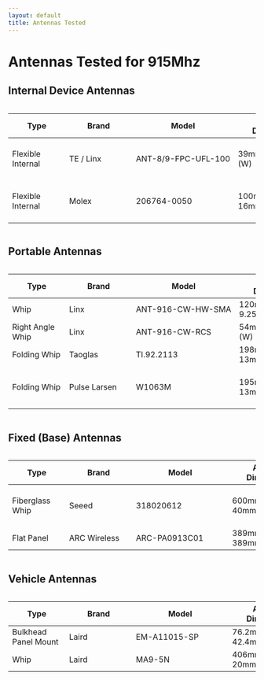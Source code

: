 ```yaml
---
layout: default
title: Antennas Tested
---
```


# Antennas Tested for 915Mhz

## Internal Device Antennas
<div style="overflow-x: auto;">
  <table id="internalDeviceAntennasTable" style="table-layout: fixed; width: 100%;">
    <thead>
      <tr>
        <th style="min-width: 100px;">Type</th> <!-- Column Header: Type -->
        <th style="min-width: 120px;">Brand</th> <!-- Column Header: Brand -->
        <th style="min-width: 180px; white-space: nowrap;">Model</th> <!-- Column Header: Model -->
        <th style="min-width: 150px;">Antenna Dimensions</th> <!-- Column Header: Antenna Dimensions -->
        <th style="min-width: 100px;">Price</th> <!-- Column Header: Price -->
        <th style="min-width: 150px;">Suggested For Use?</th> <!-- Column Header: Suggested For Use? -->
        <th style="min-width: 80px;">Gain</th> <!-- Column Header: Gain -->
        <th style="min-width: 100px;">Frequency</th> <!-- Column Header: Frequency -->
        <th style="min-width: 180px;">Manufacturer Link</th> <!-- Column Header: Manufacturer Link -->
        <th style="min-width: 180px;">Store Link</th> <!-- Column Header: Store Link -->
      </tr>
    </thead>
    <tbody>
      <tr>
        <td>Flexible Internal</td> <!-- Type -->
        <td>TE / Linx</td> <!-- Brand -->
        <td style="white-space: nowrap;">ANT-8/9-FPC-UFL-100</td> <!-- Model -->
        <td>39mm (L) x 15mm (W)</td> <!-- Antenna Dimensions -->
        <td>$4.66</td> <!-- Price -->
        <td>✔️ Yes</td> <!-- Suggested For Use? -->
        <td>-3.2dBi, -3dBi</td> <!-- Gain -->
        <td>862-876MHz, 902-930MHz</td> <!-- Frequency -->
        <td><a href="https://www.te.com/en/product-L9000128-01.html">Manufacturer Link</a></td> <!-- Manufacturer Link -->
        <td><a href="https://www.mouser.com/ProductDetail/TE-Connectivity-Linx-Technologies/ANT-8-9-FPC-UFL-100?qs=DPoM0jnrROXUsiFgGxF1Jw%3D%3D">Store Link</a></td> <!-- Store Link -->
      </tr>
      <tr>
        <td>Flexible Internal</td> <!-- Type -->
        <td>Molex</td> <!-- Brand -->
        <td style="white-space: nowrap;">206764-0050</td> <!-- Model -->
        <td>100mm (L) x 16mm (W)</td> <!-- Antenna Dimensions -->
        <td>$3.76</td> <!-- Price -->
        <td>✔️ Yes</td> <!-- Suggested For Use? -->
        <td>1.3dBi</td> <!-- Gain -->
        <td>862-876MHz, 902-930MHz</td> <!-- Frequency -->
        <td><a href="https://www.molex.com/en-us/products/part-detail/2067640050">Manufacturer Link</a></td> <!-- Manufacturer Link -->
        <td><a href="https://www.mouser.com/ProductDetail/Molex/206764-0050?qs=F5EMLAvA7IBI1%2F7T0z2DEw%3D%3D">Store Link</a></td> <!-- Store Link -->
      </tr>
    </tbody>
  </table>
</div>

## Portable Antennas
<div style="overflow-x: auto;">
  <table id="portableAntennasTable" style="table-layout: fixed; width: 100%;">
    <thead>
      <tr>
        <th style="min-width: 100px;">Type</th> <!-- Column Header: Type -->
        <th style="min-width: 120px;">Brand</th> <!-- Column Header: Brand -->
        <th style="min-width: 180px; white-space: nowrap;">Model</th> <!-- Column Header: Model -->
        <th style="min-width: 150px;">Antenna Dimensions</th> <!-- Column Header: Antenna Dimensions -->
        <th style="min-width: 100px;">Price</th> <!-- Column Header: Price -->
        <th style="min-width: 150px;">Suggested For Use?</th> <!-- Column Header: Suggested For Use? -->
        <th style="min-width: 80px;">Gain</th> <!-- Column Header: Gain -->
        <th style="min-width: 100px;">Frequency</th> <!-- Column Header: Frequency -->
        <th style="min-width: 180px;">Manufacturer Link</th> <!-- Column Header: Manufacturer Link -->
        <th style="min-width: 180px;">Store Link</th> <!-- Column Header: Store Link -->
      </tr>
    </thead>
    <tbody>
      <tr>
        <td>Whip</td> <!-- Type -->
        <td>Linx</td> <!-- Brand -->
        <td style="white-space: nowrap;">ANT-916-CW-HW-SMA</td> <!-- Model -->
        <td>120mm (L) x 9.25mm (W)</td> <!-- Antenna Dimensions -->
        <td>$9.41</td> <!-- Price -->
        <td>✔️ Yes</td> <!-- Suggested For Use? -->
        <td>1.2dBi</td> <!-- Gain -->
        <td>902-930MHz</td> <!-- Frequency -->
        <td><a href="https://www.te.com/en/product-ANT-916-CW-HW-SMA.html">Manufacturer Link</a></td> <!-- Manufacturer Link -->
        <td><a href="https://www.digikey.com/en/products/detail/te-connectivity-linx/ANT-916-CW-HW-SMA/2694126">Store Link</a></td> <!-- Store Link -->
      </tr>
      <tr>
        <td>Right Angle Whip</td> <!-- Type -->
        <td>Linx</td> <!-- Brand -->
        <td style="white-space: nowrap;">ANT-916-CW-RCS</td> <!-- Model -->
        <td>54mm (L) x 9.4mm (W)</td> <!-- Antenna Dimensions -->
        <td>$6.54</td> <!-- Price -->
        <td>✔️ Yes</td> <!-- Suggested For Use? -->
        <td>3.3dBi</td> <!-- Gain -->
        <td>902-930MHz</td> <!-- Frequency -->
        <td><a href="https://www.te.com/en/product-ANT-916-CW-RCS-SMA.html">Manufacturer Link</a></td> <!-- Manufacturer Link -->
        <td><a href="https://www.digikey.com/en/products/detail/te-connectivity-linx/ANT-916-CW-RCS/340139">Store Link</a></td> <!-- Store Link -->
      </tr>
      <tr>
        <td>Folding Whip</td> <!-- Type -->
        <td>Taoglas</td> <!-- Brand -->
        <td style="white-space: nowrap;">TI.92.2113</td> <!-- Model -->
        <td>198mm (L) x 13mm (W)</td> <!-- Antenna Dimensions -->
        <td>$8.85</td> <!-- Price -->
        <td>✔️ Yes</td> <!-- Suggested For Use? -->
        <td>1.21dBi, 2.14dBi</td> <!-- Gain -->
        <td>902-930MHz</td> <!-- Frequency -->
        <td><a href="https://www.taoglas.com/product/ti-92-2113-915mhz-terminal-mount-hinged-dipole-antenna/">Manufacturer Link</a></td> <!-- Manufacturer Link -->
        <td><a href="https://www.digikey.com/en/products/detail/taoglas-limited/TI-92-2113/11197416">Store Link</a></td> <!-- Store Link -->
      </tr>
      <tr>
        <td>Folding Whip</td> <!-- Type -->
        <td>Pulse Larsen</td> <!-- Brand -->
        <td style="white-space: nowrap;">W1063M</td> <!-- Model -->
        <td>195mm (L) x 13mm (W)</td> <!-- Antenna Dimensions -->
        <td>$7.94</td> <!-- Price -->
        <td>✔️ Yes</td> <!-- Suggested For Use? -->
        <td>3dBi</td> <!-- Gain -->
        <td>862-876MHz, 902-930MHz</td> <!-- Frequency -->
        <td>—</td> <!-- Manufacturer Link -->
        <td><a href="https://www.mouser.com/ProductDetail/Pulse-Electronics/W1063M?qs=opBjA1TV90175GTfjmKkCg%3D%3D">Store Link</a></td> <!-- Store Link -->
      </tr>
    </tbody>
  </table>
</div>

## Fixed (Base) Antennas
<div style="overflow-x: auto;">
  <table id="fixedBaseAntennasTable" style="table-layout: fixed; width: 100%;">
    <thead>
      <tr>
        <th style="min-width: 100px;">Type</th> <!-- Column Header: Type -->
        <th style="min-width: 120px;">Brand</th> <!-- Column Header: Brand -->
        <th style="min-width: 180px; white-space: nowrap;">Model</th> <!-- Column Header: Model -->
        <th style="min-width: 150px;">Antenna Dimensions</th> <!-- Column Header: Antenna Dimensions -->
        <th style="min-width: 100px;">Price</th> <!-- Column Header: Price -->
        <th style="min-width: 150px;">Suggested For Use?</th> <!-- Column Header: Suggested For Use? -->
        <th style="min-width: 80px;">Gain</th> <!-- Column Header: Gain -->
        <th style="min-width: 100px;">Frequency</th> <!-- Column Header: Frequency -->
        <th style="min-width: 180px;">Manufacturer Link</th> <!-- Column Header: Manufacturer Link -->
        <th style="min-width: 180px;">Store Link</th> <!-- Column Header: Store Link -->
      </tr>
    </thead>
    <tbody>
      <tr>
        <td>Fiberglass Whip</td> <!-- Type -->
        <td>Seeed</td> <!-- Brand -->
        <td style="white-space: nowrap;">318020612</td> <!-- Model -->
        <td>600mm (L) x 40mm (W)</td> <!-- Antenna Dimensions -->
        <td>$35.00</td> <!-- Price -->
        <td>❌ No!</td> <!-- Suggested For Use? -->
        <td>6.8dBi</td> <!-- Gain -->
        <td>862-876MHz, 902-930MHz</td> <!-- Frequency -->
        <td><a href="https://www.seeedstudio.com/Lora-Fiberglass-Antenna-860-930MHz-5dBi-600mm-p-4927.html">Manufacturer Link</a></td> <!-- Manufacturer Link -->
        <td><a href="https://www.mouser.com/ProductDetail/713-318020612">Store Link</a></td> <!-- Store Link -->
      </tr>
      <tr>
        <td>Flat Panel</td> <!-- Type -->
        <td>ARC Wireless</td> <!-- Brand -->
        <td style="white-space: nowrap;">ARC-PA0913C01</td> <!-- Model -->
        <td>389mm (L) x 389mm (W)</td> <!-- Antenna Dimensions -->
        <td>$42.00</td> <!-- Price -->
        <td>✔️ Yes</td> <!-- Suggested For Use? -->
        <td>13.2dBi</td> <!-- Gain -->
        <td>902-930MHz</td> <!-- Frequency -->
        <td><a href="https://www.streakwave.com/arc-wireless-arc-pa0913c01-arc-902-928mhz-132-dbi-flat-panel">Manufacturer Link</a></td> <!-- Manufacturer Link -->
        <td><a href="https://www.streakwave.com/arc-wireless-arc-pa0913c01-arc-902-928mhz-132-dbi-flat-panel">Store Link</a></td> <!-- Store Link -->
      </tr>
    </tbody>
  </table>
</div>

## Vehicle Antennas
<div style="overflow-x: auto;">
  <table id="vehicleAntennasTable" style="table-layout: fixed; width: 100%;">
    <thead>
      <tr>
        <th style="min-width: 100px;">Type</th> <!-- Column Header: Type -->
        <th style="min-width: 120px;">Brand</th> <!-- Column Header: Brand -->
        <th style="min-width: 180px; white-space: nowrap;">Model</th> <!-- Column Header: Model -->
        <th style="min-width: 150px;">Antenna Dimensions</th> <!-- Column Header: Antenna Dimensions -->
        <th style="min-width: 100px;">Price</th> <!-- Column Header: Price -->
        <th style="min-width: 150px;">Suggested For Use?</th> <!-- Column Header: Suggested For Use? -->
        <th style="min-width: 80px;">Gain</th> <!-- Column Header: Gain -->
        <th style="min-width: 100px;">Frequency</th> <!-- Column Header: Frequency -->
        <th style="min-width: 180px;">Manufacturer Link</th> <!-- Column Header: Manufacturer Link -->
        <th style="min-width: 180px;">Store Link</th> <!-- Column Header: Store Link -->
      </tr>
    </thead>
    <tbody>
      <tr>
        <td>Bulkhead Panel Mount</td> <!-- Type -->
        <td>Laird</td> <!-- Brand -->
        <td style="white-space: nowrap;">EM-A11015-SP</td> <!-- Model -->
        <td>76.2mm (L) x 42.4mm (W)</td> <!-- Antenna Dimensions -->
        <td>$36.95</td> <!-- Price -->
        <td>✔️ Yes</td> <!-- Suggested For Use? -->
        <td>3dBi</td> <!-- Gain -->
        <td>902~928MHz</td> <!-- Frequency -->
        <td>—</td> <!-- Manufacturer Link -->
        <td><a href="https://theantennafarm.com/shop-by-categories/antennas-mounts/mobile-antennas/700-800-900-mhz/225-phantom-disguise-800mhz-antennas/em-wave-em-a11015-sp-detail">Store Link</a></td> <!-- Store Link -->
      </tr>
      <tr>
        <td>Whip</td> <!-- Type -->
        <td>Laird</td> <!-- Brand -->
        <td style="white-space: nowrap;">MA9-5N</td> <!-- Model -->
        <td>406mm (L) x 20mm (W)</td> <!-- Antenna Dimensions -->
        <td>$16.97</td> <!-- Price -->
        <td>✔️ Yes</td> <!-- Suggested For Use? -->
        <td>5.5dBi</td> <!-- Gain -->
        <td>902~928MHz</td> <!-- Frequency -->
        <td>—</td> <!-- Manufacturer Link -->
        <td><a href="https://www.mouser.com/ProductDetail/TE-Connectivity-Laird-External-Antennas/MA9-5N?qs=EU6FO9ffTwex0YegmgkD9w%3D%3D">Store Link</a></td> <!-- Store Link -->
      </tr>
    </tbody>
  </table>
</div>

<script>
  function toggleTable(tableId) {
    const table = document.getElementById(tableId);
    table.style.display = table.style.display === "none" ? "table" : "none";
  }

  document.getElementById('internalDeviceAntennasTable').style.display = 'none';
  document.getElementById('portableAntennasTable').style.display = 'none';
  document.getElementById('fixedBaseAntennasTable').style.display = 'none';
  document.getElementById('vehicleAntennasTable').style.display = 'none';

  document.querySelectorAll('h2').forEach((header) => {
    header.addEventListener('click', () => {
      const tableId = header.nextElementSibling.querySelector('table').id;
      toggleTable(tableId);
    });
  });
</script>
